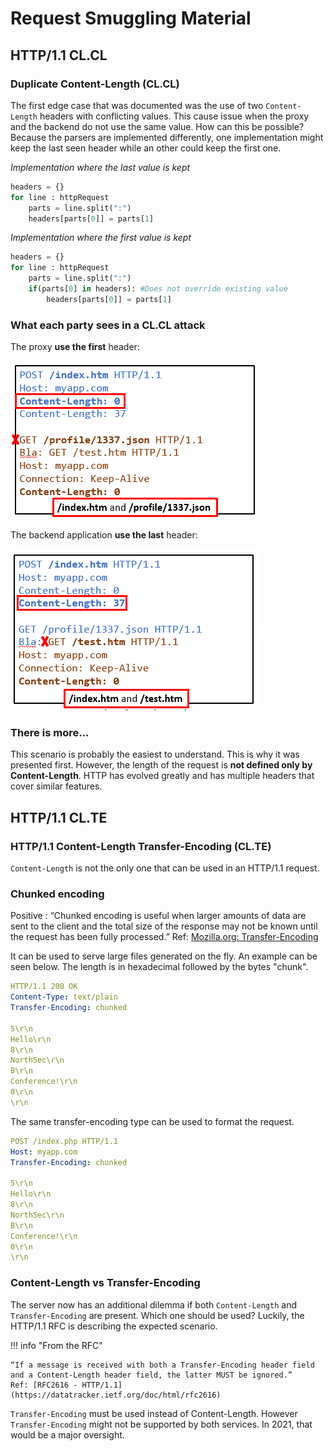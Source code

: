 # Request Smuggling Material



## HTTP/1.1 CL.CL

### Duplicate Content-Length (CL.CL)

The first edge case that was documented was the use of two `Content-Length` headers with conflicting values. This cause issue when the proxy and the backend do not use the same value. How can this be possible? Because the parsers are implemented differently, one implementation might keep the last seen header while an other could keep the first one.

*Implementation where the last value is kept*
```python
headers = {}
for line : httpRequest
    parts = line.split(":")
    headers[parts[0]] = parts[1]
```


*Implementation where the first value is kept*
```python
headers = {}
for line : httpRequest
    parts = line.split(":")
    if(parts[0] in headers): #Does not override existing value
        headers[parts[0]] = parts[1]
```

### What each party sees in a CL.CL attack

The proxy **use the first** header:

![HRS: Sees first Content-Length](images/clcl_first.png)

The backend application **use the last** header:

![HRS: Sees last Content-Length](images/clcl_last.png)

### There is more...

This scenario is probably the easiest to understand. This is why it was presented first. However, the length of the request is **not defined only by Content-Length**. HTTP has evolved greatly and has multiple headers that cover similar features.


## HTTP/1.1 CL.TE


### HTTP/1.1 Content-Length Transfer-Encoding (CL.TE)

`Content-Length` is not the only one that can be used in an HTTP/1.1 request.

### Chunked encoding

Positive
: “Chunked encoding is useful when larger amounts of data are sent to the client and the total size of the response may not be known until the request has been fully processed.” Ref: [Mozilla.org: Transfer-Encoding](https://developer.mozilla.org/en-US/docs/Web/HTTP/Headers/Transfer-Encoding)

It can be used to serve large files generated on the fly. An example can be seen below. The length is in hexadecimal followed by the bytes "chunk".

```yaml
HTTP/1.1 200 OK
Content-Type: text/plain
Transfer-Encoding: chunked

5\r\n
Hello\r\n
8\r\n
NorthSec\r\n
B\r\n
Conference!\r\n
0\r\n
\r\n
```

The same transfer-encoding type can be used to format the request.

```yaml
POST /index.php HTTP/1.1
Host: myapp.com
Transfer-Encoding: chunked

5\r\n
Hello\r\n
8\r\n
NorthSec\r\n
B\r\n
Conference!\r\n
0\r\n
\r\n
```

### Content-Length vs Transfer-Encoding

The server now has an additional dilemma if both `Content-Length` and `Transfer-Encoding` are present. Which one should be used? Luckily, the HTTP/1.1 RFC is describing the expected scenario.

!!! info "From the RFC"

    “If a message is received with both a Transfer-Encoding header field and a Content-Length header field, the latter MUST be ignored.”
    Ref: [RFC2616 - HTTP/1.1](https://datatracker.ietf.org/doc/html/rfc2616)

`Transfer-Encoding` must be used instead of Content-Length. However `Transfer-Encoding` might not be supported by both services. In 2021, that would be a major oversight.




